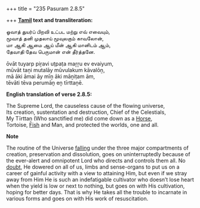 +++
title = "235 Pasuram 2.8.5"

+++
**[Tamil](/definition/tamil#history "show Tamil definitions") text and transliteration:**

ஓவாத் துயர்ப் பிறவி உட்பட மற்று எவ் எவையும்,  
மூவாத் தனி முதலாய் மூவுலகும் காவலோன்,  
மா ஆகி ஆமை ஆய் மீன் ஆகி மானிடம் ஆம்,  
தேவாதி தேவ பெருமான் என் தீர்த்தனே.

ōvāt tuyarp piṟavi uṭpaṭa maṟṟu ev evaiyum,  
mūvāt taṉi mutalāy mūvulakum kāvalōṉ,  
mā āki āmai āy mīṉ āki māṉiṭam ām,  
tēvāti tēva perumāṉ eṉ tīrttaṉē.

**English translation of verse 2.8.5:**

The Supreme Lord, the causeless cause of the flowing universe,  
Its creation, sustentation and destruction, Chief of the Celestials,  
My Tīrttaṉ (Who sanctified me) did come down as a [Horse](/definition/horse#history "show Horse definitions"),  
Tortoise, [Fish](/definition/fish#history "show Fish definitions") and Man, and protected the worlds, one and all.

**Note**

The routine of the Universe [falling](/definition/falling#history "show falling definitions") under the three major compartments of creation, preservation and dissolution, goes on uninterruptedly because of the ever-alert and omnipotent Lord who directs and controls them all. No [doubt](/definition/doubt#history "show doubt definitions"), He dowered on all of us, limbs and sense-organs to put us on a career of gainful activity with a view to attaining Him, but even if we stray away from Him He is such an indefatigable cultivator who doesn’t lose heart when the yield is low or next to nothing, but goes on with His cultivation, hoping for better days. That is why He takes all the trouble to incarnate in various forms and goes on with His work of resuscitation.


